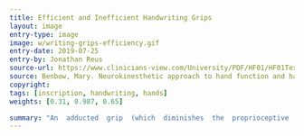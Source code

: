 ```yaml
---
title: Efficient and Inefficient Handwriting Grips
layout: image
entry-type: image
image: w/writing-grips-efficiency.gif
entry-date: 2019-07-25
entry-by: Jonathan Reus
source-url: https://www.clinicians-view.com/University/PDF/HF01/HF01TextPreview.pdf
source: Benbow, Mary. Neurokinesthetic approach to hand function and handwriting. Clinician's view, 2008.
copyright:
tags: [inscription, handwriting, hands]
weights: [0.31, 0.987, 0.65]

summary: "An  adducted  grip  (which  diminishes  the  proprioceptive  input  from  the  lumbricales  from  the  skilled digits) does not allow the luxury of the unconscious regulation of the gripping pressure on the shaft of the pencil or the downward pressure of the pencil point against the writing surface. This  is  the  reason  many  students  frequently  need  to  stop,  release  their  grip  on  the  pencil  and  shake  the  pain  out  of  the  fingers.  He  should  be  made  aware  that  power  grips  might  result  in  painful joint dysfunctions later in life due to the stress they cause to the support structures of the joints. The  following  sequence  can  make  the  transition  to  the  functional  grip  less  stressful  and  more  successful. 1.The  instructor  demonstrates  how  to  position  a  pencil  between  index  and  long  finger  to  make  large random patterns on the paper using only shoulder and elbow movements. 2. The child imitates the instructor by positioning the between the same two digits to make large free flowing movements (no finger movements, letter or number symbols are allowed). 3.  After  the  child  adjusts  to  the  feel  of  the  pencil  in  the  index/middle  finger  web  space,  she  should be encouraged to draw anything she pleases."
---
```

